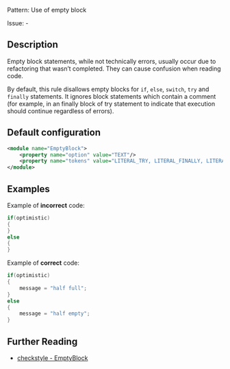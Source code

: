 Pattern: Use of empty block

Issue: -

## Description

Empty block statements, while not technically errors, usually occur due to refactoring that wasn’t completed. They can cause confusion when reading code.

By default, this rule disallows empty blocks for `if`, `else`, `switch`, `try` and `finally` statements. It ignores block statements which contain a comment (for example, in an finally block of try statement to indicate that execution should continue regardless of errors).

## Default configuration

```xml
<module name="EmptyBlock">
    <property name="option" value="TEXT"/>
    <property name="tokens" value="LITERAL_TRY, LITERAL_FINALLY, LITERAL_IF, LITERAL_ELSE, LITERAL_SWITCH"/>
</module>
```

## Examples

Example of **incorrect** code:

```java
if(optimistic)
{
}
else
{
}
```

Example of **correct** code:

```java
if(optimistic)
{
    message = "half full";
}
else
{
    message = "half empty";
}
```


## Further Reading

* [checkstyle - EmptyBlock](https://checkstyle.sourceforge.io/checks/blocks/emptyblock.html#EmptyBlock)
